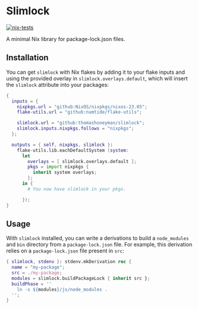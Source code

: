 # Slimlock

[![nix-tests](https://github.com/thomashoneyman/slimlock/actions/workflows/test.yml/badge.svg)](https://github.com/thomashoneyman/slimlock/actions/workflows/test.yml)

A minimal Nix library for package-lock.json files.

## Installation

You can get `slimlock` with Nix flakes by adding it to your flake inputs and using the provided overlay in `slimlock.overlays.default`, which will insert the `slimlock` attribute into your packages:

```nix
{
  inputs = {
    nixpkgs.url = "github:NixOS/nixpkgs/nixos-23.05";
    flake-utils.url = "github:numtide/flake-utils";

    slimlock.url = "github:thomashoneyman/slimlock";
    slimlock.inputs.nixpkgs.follows = "nixpkgs";
  };

  outputs = { self, nixpkgs, slimlock }:
    flake-utils.lib.eachDefaultSystem (system:
      let
        overlays = [ slimlock.overlays.default ];
        pkgs = import nixpkgs {
          inherit system overlays;
        };
      in {
        # You now have slimlock in your pkgs.

      });
}
```

## Usage

With `slimlock` installed, you can write a derivations to build a `node_modules` and `bin` directory from a `package-lock.json` file. For example, this derivation relies on a `package-lock.json` file present in `src`:

```nix
{ slimlock, stdenv }: stdenv.mkDerivation rec {
  name = "my-package";
  src = ./my-package;
  modules = slimlock.buildPackageLock { inherit src };
  buildPhase = ''
    ln -s ${modules}/js/node_modules .
  '';
}
```
